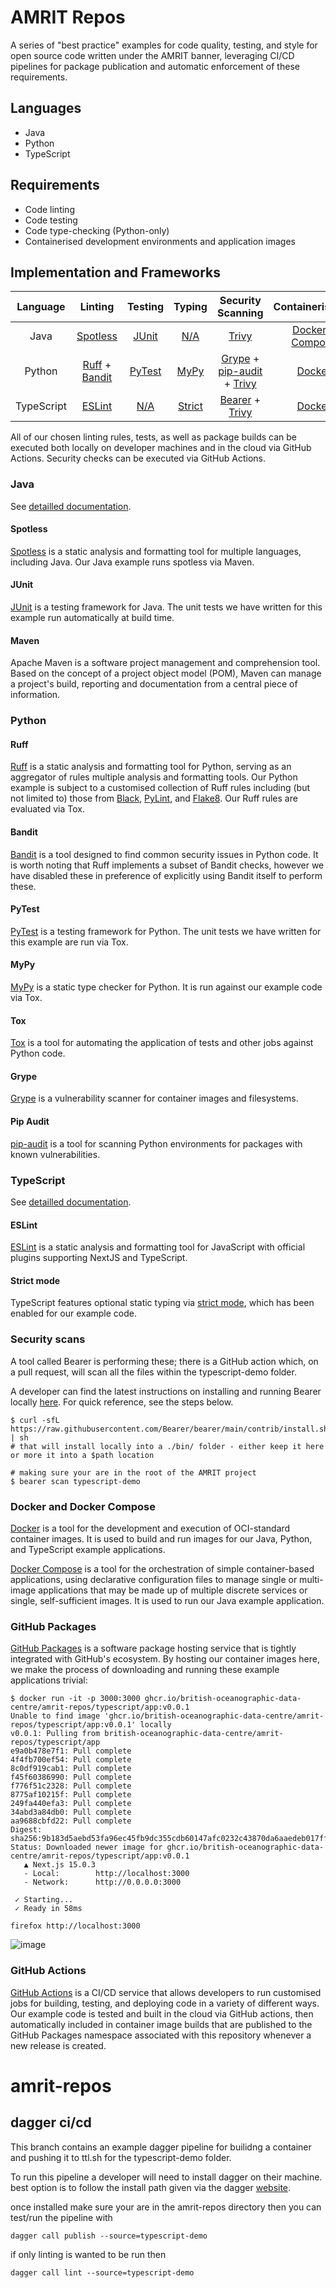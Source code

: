 # AMRIT Repos

A series of "best practice" examples for code quality, testing, and style for open source code written under the AMRIT banner, leveraging CI/CD pipelines for package publication and automatic enforcement of these requirements.

## Languages

- Java
- Python
- TypeScript

## Requirements

- Code linting
- Code testing
- Code type-checking (Python-only)
- Containerised development environments and application images

## Implementation and Frameworks

| Language | Linting | Testing | Typing | Security Scanning | Containerisation | Images | CI/CD |
| :------: | :-----: | :-----: | :----: | :---------------: | :--------------: | :----: | :---: |
| Java | [Spotless](https://github.com/search?q=repo%3ABritish-Oceanographic-Data-Centre%2Famrit-repos%20%3CgroupId%3Ecom.diffplug.spotless%3C%2FgroupId%3E&type=code) | [JUnit](https://github.com/British-Oceanographic-Data-Centre/amrit-repos/tree/main/java-demo/src/test) | [N/A](## "Java is a statically typed language.") | [Trivy](https://trivy.dev/v0.57/) | [Docker](https://github.com/British-Oceanographic-Data-Centre/amrit-repos/blob/main/java-demo/Dockerfile) + [Compose](https://github.com/British-Oceanographic-Data-Centre/amrit-repos/blob/main/java-demo/compose.yaml) | [GitHub Packages](https://github.com/British-Oceanographic-Data-Centre/amrit-repos/pkgs/container/amrit-repos%2Fjava%2Fapp) | [GitHub Actions](https://github.com/search?q=repo%3ABritish-Oceanographic-Data-Centre%2Famrit-repos+path%3A.github%2Fworkflows%2Fjava-*.yml+&type=code) |
| Python | [Ruff](https://github.com/search?q=repo%3ABritish-Oceanographic-Data-Centre%2Famrit-repos%20%5Btool.ruff%5D&type=code) + [Bandit](https://github.com/PyCQA/bandit) | [PyTest](https://github.com/British-Oceanographic-Data-Centre/amrit-repos/blob/main/example-python/tests/test_main.py) | [MyPy](https://github.com/search?q=repo%3ABritish-Oceanographic-Data-Centre%2Famrit-repos%20%5Btestenv%3Atype%5D&type=code) | [Grype](https://github.com/anchore/grype) + [pip-audit](https://pypi.org/project/pip-audit/) + [Trivy](https://trivy.dev/v0.57/) | [Docker](https://github.com/British-Oceanographic-Data-Centre/amrit-repos/blob/main/example-python/Dockerfile) | [GitHub Packages](https://github.com/British-Oceanographic-Data-Centre/amrit-repos/pkgs/container/amrit-repos%2Fpython%2Fapp) | [GitHub Actions](https://github.com/search?q=repo%3ABritish-Oceanographic-Data-Centre%2Famrit-repos+path%3A.github%2Fworkflows%2Fpython-*.yaml+&type=code) |
| TypeScript | [ESLint](https://github.com/British-Oceanographic-Data-Centre/amrit-repos/blob/main/typescript-demo/.eslintrc.json) | [N/A](## "In future, we expect to use front-end testing frameworks such as Cypress.") | [Strict](https://github.com/search?q=repo%3ABritish-Oceanographic-Data-Centre%2Famrit-repos+path%3Atypescript-demo%2Ftsconfig.json+%22strict%22%3A+&type=code) | [Bearer](https://docs.bearer.com/) + [Trivy](https://trivy.dev/v0.57/) | [Docker](https://github.com/British-Oceanographic-Data-Centre/amrit-repos/blob/main/typescript-demo/Dockerfile) | [GitHub Packages](https://github.com/British-Oceanographic-Data-Centre/amrit-repos/pkgs/container/amrit-repos%2Ftypescript%2Fapp) | [GitHub Actions](https://github.com/search?q=repo%3ABritish-Oceanographic-Data-Centre%2Famrit-repos+path%3A.github%2Fworkflows%2Fts-*.yml&type=code) |

All of our chosen linting rules, tests, as well as package builds can be executed both locally on developer machines and in the cloud via GitHub Actions. Security checks can be executed via GitHub Actions.

### Java

See [detailled documentation](./java-demo/README.md).

#### Spotless

[Spotless](https://github.com/diffplug/spotless) is a static analysis and formatting tool for multiple languages, including Java. Our Java example runs spotless via Maven.

#### JUnit

[JUnit](https://junit.org/) is a testing framework for Java. The unit tests we have written for this example run automatically at build time.

#### Maven

Apache Maven is a software project management and comprehension tool. Based on the concept of a project object model (POM), Maven can manage a project's build, reporting and documentation from a central piece of information.

### Python

#### Ruff

[Ruff](https://github.com/astral-sh/ruff) is a static analysis and formatting tool for Python, serving as an aggregator of rules multiple analysis and formatting tools. Our Python example is subject to a customised collection of Ruff rules including (but not limited to) those from [Black](https://black.readthedocs.io/en/stable/), [PyLint](https://pylint.readthedocs.io/en/latest/), and [Flake8](https://github.com/pycqa/flake8). Our Ruff rules are evaluated via Tox.

#### Bandit

[Bandit](https://github.com/PyCQA/bandit) is a tool designed to find common security issues in Python code. It is worth noting that Ruff implements a subset of Bandit checks, however we have disabled these in preference of explicitly using Bandit itself to perform these.

#### PyTest

[PyTest](https://docs.pytest.org/en/stable/) is a testing framework for Python. The unit tests we have written for this example are run via Tox.

#### MyPy

[MyPy](https://github.com/python/mypy) is a static type checker for Python. It is run against our example code via Tox.

#### Tox

[Tox](https://tox.wiki/en/4.23.2/) is a tool for automating the application of tests and other jobs against Python code.

#### Grype

[Grype](https://github.com/anchore/grype) is a vulnerability scanner for container images and filesystems.

#### Pip Audit

[pip-audit](https://pypi.org/project/pip-audit/) is a tool for scanning Python environments for packages with known vulnerabilities.

### TypeScript

See [detailled documentation](./typescript-demo/README.md).

#### ESLint

[ESLint](https://eslint.org/) is a static analysis and formatting tool for JavaScript with official plugins supporting NextJS and TypeScript.

#### Strict mode

TypeScript features optional static typing via [strict mode](https://www.typescriptlang.org/tsconfig/#strict), which has been enabled for our example code.

### Security scans

A tool called Bearer is performing these; there is a GitHub action which, on a pull request, will scan all the files within the typescript-demo folder.

A developer can find the latest instructions on installing and running Bearer locally [here](https://docs.bearer.com/reference/installation/).
For quick reference, see the steps below.

```shell
$ curl -sfL https://raw.githubusercontent.com/Bearer/bearer/main/contrib/install.sh | sh
# that will install locally into a ./bin/ folder - either keep it here or more it into a $path location 
```

```shell
# making sure your are in the root of the AMRIT project
$ bearer scan typescript-demo
```

### Docker and Docker Compose

[Docker](https://www.docker.com/) is a tool for the development and execution of OCI-standard container images. It is used to build and run images for our Java, Python, and TypeScript example applications.

[Docker Compose](https://docs.docker.com/compose/) is a tool for the orchestration of simple container-based applications, using declarative configuration files to manage single or multi-image applications that may be made up of multiple discrete services or single, self-sufficient images. It is used to run our Java example application.

### GitHub Packages

[GitHub Packages](https://docs.github.com/en/packages/learn-github-packages/introduction-to-github-packages) is a software package hosting service that is tightly integrated with GitHub's ecosystem. By hosting our container images here, we make the process of downloading and running these example applications trivial:

```console
$ docker run -it -p 3000:3000 ghcr.io/british-oceanographic-data-centre/amrit-repos/typescript/app:v0.0.1
Unable to find image 'ghcr.io/british-oceanographic-data-centre/amrit-repos/typescript/app:v0.0.1' locally
v0.0.1: Pulling from british-oceanographic-data-centre/amrit-repos/typescript/app
e9a0b478e7f1: Pull complete 
4f4fb700ef54: Pull complete 
8c0df919cab1: Pull complete 
f45f60386990: Pull complete 
f776f51c2328: Pull complete 
8775af10215f: Pull complete 
249fa440efa3: Pull complete 
34abd3a84db0: Pull complete 
aa9688cbfd22: Pull complete 
Digest: sha256:9b183d5aebd53fa96ec45fb9dc355cdb60147afc0232c43870da6aaedeb017ff
Status: Downloaded newer image for ghcr.io/british-oceanographic-data-centre/amrit-repos/typescript/app:v0.0.1
   ▲ Next.js 15.0.3
   - Local:        http://localhost:3000
   - Network:      http://0.0.0.0:3000

 ✓ Starting...
 ✓ Ready in 58ms
```

```console
firefox http://localhost:3000
```

![image](https://github.com/user-attachments/assets/87cdc725-f981-400b-ad86-e8351fb2af2d)

### GitHub Actions

[GitHub Actions](https://github.com/features/actions) is a CI/CD service that allows developers to run customised jobs for building, testing, and deploying code in a variety of different ways. Our example code is tested and built in the cloud via GitHub actions, then automatically included in container image builds that are published to the GitHub Packages namespace associated with this repository whenever a new release is created.

# amrit-repos

## dagger ci/cd
This branch contains an example dagger pipeline for builidng a container and pushing it to ttl.sh for the typescript-demo folder. 

To run this pipeline a developer will need to install dagger on their machine. 
best option is to follow the install path given via the dagger [website](https://docs.dagger.io/install).

once installed make sure your are in the amrit-repos directory then you can test/run the pipeline with
```shell
dagger call publish --source=typescript-demo 
```
if only linting is wanted to be run then 
```shell
dagger call lint --source=typescript-demo
```